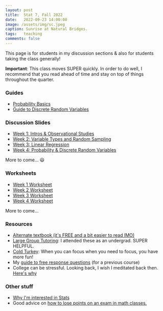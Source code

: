 ```yaml
---
layout: post
title:  Stat 7, Fall 2022
date:   2022-09-23 14:00:00
image: /assets/img/sc.jpeg
caption: Sunrise at Natural Bridges.
tags:   teaching
comments: false
---
```


This page is for students in my discussion sections & also for students taking the class generally!

**Important**:
This class moves SUPER quickly. In order to do well, I recommend that you read ahead of time and stay on top of things throughout the quarter.

### Guides
* [Probability Basics](https://drive.google.com/open?id=1yYQyg69UJETeKEDtlkiLiMTZC7R4rGMy&authuser=shokawano5%40gmail.com&usp=drive_fs)
* [Guide to Discrete Random Variables](https://docs.google.com/document/d/1J1U_jMeNQ8YXBPF0W1eteMSUMC4-Pc7_eZQRx4etLr4/edit?usp=sharing)

### Discussion Slides

* [Week 1: Intros & Observational Studies](https://drive.google.com/file/d/1yVmFyMYsy_ZUs1vJkQ-YYu5Q1SexCOtv/view?usp=sharing)
* [Week 2: Variable Types and Random Sampling](https://drive.google.com/file/d/1yVmFyMYsy_ZUs1vJkQ-YYu5Q1SexCOtv/view?usp=sharing)
* [Week 3: Linear Regression](https://drive.google.com/file/d/1yVmFyMYsy_ZUs1vJkQ-YYu5Q1SexCOtv/view?usp=sharing)
* [Week 4: Probability & Discrete Random Variables](https://drive.google.com/file/d/1yKHsFvdHxXANDzNeV6T72Mic92TpmzVx/view?usp=sharing)

More to come... 😃

### Worksheets

* [Week 1 Worksheet](https://drive.google.com/file/d/1knRu6w49vMTZyBmoPxB5ujj8_xTWxGOu/view?usp=sharing)
* [Week 2 Worksheet](https://drive.google.com/file/d/1o7WU0qXf2g8o6sFsOjbViDA6bONDm4eM/view?usp=sharing)
* [Week 3 Worksheet](https://drive.google.com/file/d/1t3ox2OlLXvXB0e1MVDGXOc9lqncCFKhV/view?usp=sharing)
* [Week 4 Worksheet](https://drive.google.com/file/d/1ygGg6kmjUALQFB0YOIstndzCvsd5RviG/view?usp=sharing)

More to come...


### Resources

* [Alternate textbook (it's FREE and a bit easier to read IMO)](https://www.openintro.org/book/os/)
* [Large Group Tutoring](https://lss.ucsc.edu/lss-tutor-hub/index.html):  I attended these as an undergrad. SUPER HELPFUL.
* [Cold Turkey](https://getcoldturkey.com): When you can focus when you need to focus, you have more fun!
* My [guide to free response questions](https://docs.google.com/document/d/1By9wdjEfJBf5DEUG2yefmcLW2B6-doahrfiPbhy6STA/edit?usp=sharing) (for a previous course)
* College can be stressful. Looking back, I wish I meditated back then. [Here's why](https://sho-kawano.github.io/2021/09/27/why-meditate/)

### Other stuff
* [Why I'm interested in Stats](https://sho-kawano.github.io/2021/09/08/why-stats/)
* Good advice on [how to lose points on an exam in math classes.](http://acritch.com/losemarks/)
